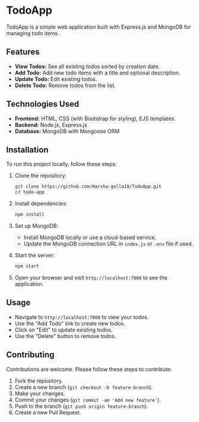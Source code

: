 # TodoApp

TodoApp is a simple web application built with Express.js and MongoDB for managing todo items.

## Features

- **View Todos:** See all existing todos sorted by creation date.
- **Add Todo:** Add new todo items with a title and optional description.
- **Update Todo:** Edit existing todos.
- **Delete Todo:** Remove todos from the list.

## Technologies Used

- **Frontend:** HTML, CSS (with Bootstrap for styling), EJS templates.
- **Backend:** Node.js, Express.js
- **Database:** MongoDB with Mongoose ORM

## Installation

To run this project locally, follow these steps:

1. Clone the repository:
   ```bash
   git clone https://github.com/Harsha-gella18/TodoApp.git
   cd todo-app
   ```

2. Install dependencies:
   ```bash
   npm install
   ```

3. Set up MongoDB:
   - Install MongoDB locally or use a cloud-based service.
   - Update the MongoDB connection URL in `index.js` or `.env` file if used.

4. Start the server:
   ```bash
   npm start
   ```

5. Open your browser and visit `http://localhost:7000` to see the application.

## Usage

- Navigate to `http://localhost:7000` to view your todos.
- Use the "Add Todo" link to create new todos.
- Click on "Edit" to update existing todos.
- Use the "Delete" button to remove todos.

## Contributing

Contributions are welcome. Please follow these steps to contribute:

1. Fork the repository.
2. Create a new branch (`git checkout -b feature-branch`).
3. Make your changes.
4. Commit your changes (`git commit -am 'Add new feature'`).
5. Push to the branch (`git push origin feature-branch`).
6. Create a new Pull Request.

